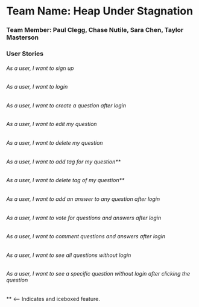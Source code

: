 # Team Name: Heap Under Stagnation

### Team Member: Paul Clegg, Chase Nutile, Sara Chen, Taylor Masterson

### User Stories

###### As a user, I want to sign up
###### As a user, I want to login
###### As a user, I want to create a question after login
###### As a user, I want to edit my question
###### As a user, I want to delete my question
###### As a user, I want to add tag for my question**
###### As a user, I want to delete tag of my question**
###### As a user, I want to add an answer to any question after login
###### As a user, I want to vote for questions and answers after login
###### As a user, I want to comment questions and answers after login
###### As a user, I want to see all questions without login
###### As a user, I want to see a specific question without login after clicking the question

** <-- Indicates and iceboxed feature.


